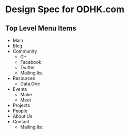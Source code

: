 # Design Spec for ODHK.com

## Top Level Menu Items
* Main
* Blog
* Community
  * G+
  * Facebook
  * Twitter
  * Mailing list
* Resources
  * Data.One
* Events
  * Make
  * Meet
* Projects
* People
* About Us
* Contact
  * Mailing list
